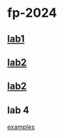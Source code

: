 
# fp-2024

## [lab1](lab1.md)
## [lab2](lab2.md)
## [lab2](lab3.md)

## lab 4

[examples](app4-client/lab._4.txt)